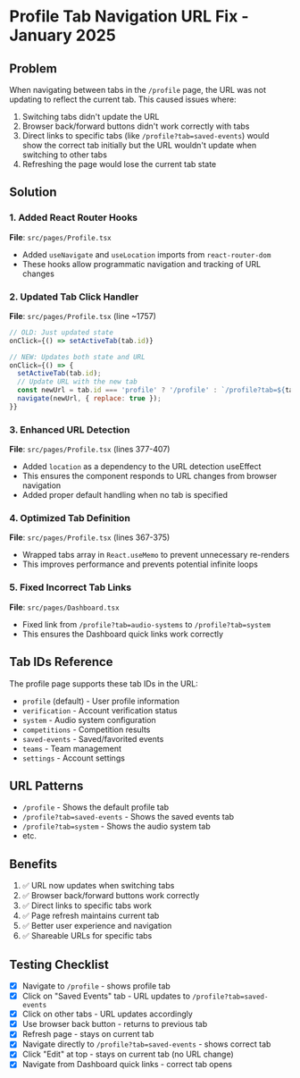 # Profile Tab Navigation URL Fix - January 2025

## Problem
When navigating between tabs in the `/profile` page, the URL was not updating to reflect the current tab. This caused issues where:
1. Switching tabs didn't update the URL
2. Browser back/forward buttons didn't work correctly with tabs
3. Direct links to specific tabs (like `/profile?tab=saved-events`) would show the correct tab initially but the URL wouldn't update when switching to other tabs
4. Refreshing the page would lose the current tab state

## Solution

### 1. Added React Router Hooks
**File**: `src/pages/Profile.tsx`
- Added `useNavigate` and `useLocation` imports from `react-router-dom`
- These hooks allow programmatic navigation and tracking of URL changes

### 2. Updated Tab Click Handler
**File**: `src/pages/Profile.tsx` (line ~1757)
```javascript
// OLD: Just updated state
onClick={() => setActiveTab(tab.id)}

// NEW: Updates both state and URL
onClick={() => {
  setActiveTab(tab.id);
  // Update URL with the new tab
  const newUrl = tab.id === 'profile' ? '/profile' : `/profile?tab=${tab.id}`;
  navigate(newUrl, { replace: true });
}}
```

### 3. Enhanced URL Detection
**File**: `src/pages/Profile.tsx` (lines 377-407)
- Added `location` as a dependency to the URL detection useEffect
- This ensures the component responds to URL changes from browser navigation
- Added proper default handling when no tab is specified

### 4. Optimized Tab Definition
**File**: `src/pages/Profile.tsx` (lines 367-375)
- Wrapped tabs array in `React.useMemo` to prevent unnecessary re-renders
- This improves performance and prevents potential infinite loops

### 5. Fixed Incorrect Tab Links
**File**: `src/pages/Dashboard.tsx`
- Fixed link from `/profile?tab=audio-systems` to `/profile?tab=system`
- This ensures the Dashboard quick links work correctly

## Tab IDs Reference
The profile page supports these tab IDs in the URL:
- `profile` (default) - User profile information
- `verification` - Account verification status
- `system` - Audio system configuration
- `competitions` - Competition results
- `saved-events` - Saved/favorited events
- `teams` - Team management
- `settings` - Account settings

## URL Patterns
- `/profile` - Shows the default profile tab
- `/profile?tab=saved-events` - Shows the saved events tab
- `/profile?tab=system` - Shows the audio system tab
- etc.

## Benefits
1. ✅ URL now updates when switching tabs
2. ✅ Browser back/forward buttons work correctly
3. ✅ Direct links to specific tabs work
4. ✅ Page refresh maintains current tab
5. ✅ Better user experience and navigation
6. ✅ Shareable URLs for specific tabs

## Testing Checklist
- [x] Navigate to `/profile` - shows profile tab
- [x] Click on "Saved Events" tab - URL updates to `/profile?tab=saved-events`
- [x] Click on other tabs - URL updates accordingly
- [x] Use browser back button - returns to previous tab
- [x] Refresh page - stays on current tab
- [x] Navigate directly to `/profile?tab=saved-events` - shows correct tab
- [x] Click "Edit" at top - stays on current tab (no URL change)
- [x] Navigate from Dashboard quick links - correct tab opens